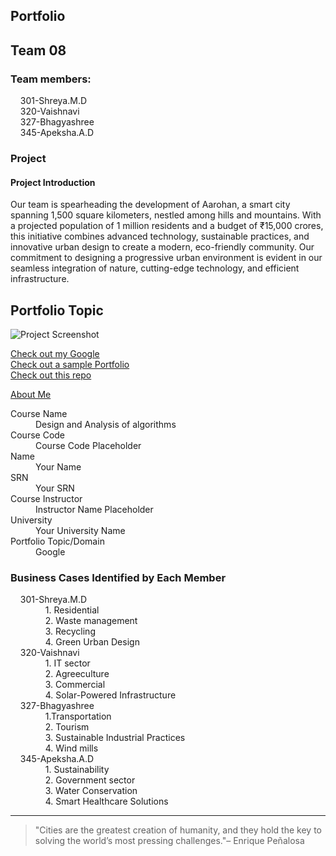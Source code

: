 ## Portfolio
## Team 08
### Team members:
<dl>
  <dt>&nbsp;&nbsp;&nbsp;&nbsp;301-Shreya.M.D</dt>
  <dt>&nbsp;&nbsp;&nbsp;&nbsp;320-Vaishnavi</dt>
  <dt>&nbsp;&nbsp;&nbsp;&nbsp;327-Bhagyashree</dt>
  <dt>&nbsp;&nbsp;&nbsp;&nbsp;345-Apeksha.A.D</dt>
</dl>

### Project
#### Project Introduction
Our team is spearheading the development of Aarohan, a smart city spanning 1,500 square kilometers, nestled among hills and mountains. With a projected population of 1 million residents and a budget of ₹15,000 crores, this initiative combines advanced technology, sustainable practices, and innovative urban design to create a modern, eco-friendly community. Our commitment to designing a progressive urban environment is evident in our seamless integration of nature, cutting-edge technology, and efficient infrastructure.

## Portfolio Topic

![Project Screenshot](assets/image.jpg)

[Check out my Google](https://www.google.com/)<br>
[Check out a sample Portfolio](https://jiyapalrecha35.github.io/Google.github.io/)<br>
[Check out this repo](https://github.com/hiteshchoudhary/apihub)<br>

[About Me](about.md)

<dl>
  <dt>Course Name</dt>
  <dd>Design and Analysis of algorithms</dd>
  <dt>Course Code</dt>
  <dd>Course Code Placeholder</dd>
  <dt>Name</dt>
  <dd>Your Name</dd>
  <dt>SRN</dt>
  <dd>Your SRN</dd>
  <dt>Course Instructor</dt>
  <dd>Instructor Name Placeholder</dd>
  <dt>University</dt>
  <dd>Your University Name</dd>
  <dt>Portfolio Topic/Domain</dt>
  <dd>Google</dd>
</dl>
<h3>Business Cases Identified by Each Member</h3>
<dl>
  <dt>&nbsp;&nbsp;&nbsp;&nbsp;301-Shreya.M.D</dt>
  <dd>&nbsp;&nbsp;&nbsp;&nbsp;1. Residential</dd>
  <dd>&nbsp;&nbsp;&nbsp;&nbsp;2. Waste management</dd>
  <dd>&nbsp;&nbsp;&nbsp;&nbsp;3. Recycling</dd>
  <dd>&nbsp;&nbsp;&nbsp;&nbsp;4. Green Urban Design</dd>
  
  <dt>&nbsp;&nbsp;&nbsp;&nbsp;320-Vaishnavi</dt>
  <dd>&nbsp;&nbsp;&nbsp;&nbsp;1. IT sector</dd>
  <dd>&nbsp;&nbsp;&nbsp;&nbsp;2. Agreeculture</dd>
  <dd>&nbsp;&nbsp;&nbsp;&nbsp;3. Commercial</dd>
  <dd>&nbsp;&nbsp;&nbsp;&nbsp;4. Solar-Powered Infrastructure</dd>

  <dt>&nbsp;&nbsp;&nbsp;&nbsp;327-Bhagyashree</dt>
  <dd>&nbsp;&nbsp;&nbsp;&nbsp;1.Transportation</dd>
  <dd>&nbsp;&nbsp;&nbsp;&nbsp;2. Tourism</dd>
  <dd>&nbsp;&nbsp;&nbsp;&nbsp;3. Sustainable Industrial Practices</dd>
  <dd>&nbsp;&nbsp;&nbsp;&nbsp;4. Wind mills</dd>

  <dt>&nbsp;&nbsp;&nbsp;&nbsp;345-Apeksha.A.D</dt>
  <dd>&nbsp;&nbsp;&nbsp;&nbsp;1. Sustainability</dd>
  <dd>&nbsp;&nbsp;&nbsp;&nbsp;2. Government sector </dd>
  <dd>&nbsp;&nbsp;&nbsp;&nbsp;3. Water Conservation </dd>
  <dd>&nbsp;&nbsp;&nbsp;&nbsp;4. Smart Healthcare Solutions</dd>
</dl>

 

---

> "Cities are the greatest creation of humanity, and they hold the key to solving the world’s most pressing challenges."– Enrique Peñalosa
